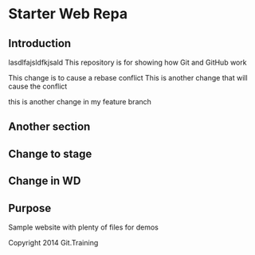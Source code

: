 # Starter Web Repa 

## Introduction
lasdlfajsldfkjsald
This repository is for showing how Git and GitHub work

This change is to cause a rebase conflict
This is another change that will cause the conflict

this is another change in my feature branch
## Another section
## Change to stage

## Change in WD
 
## Purpose

Sample website with plenty of files for demos

Copyright 2014 Git.Training
